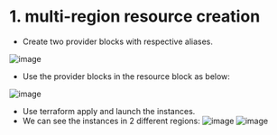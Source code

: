# 1. multi-region resource creation
 - Create two provider blocks with respective aliases.

![image](https://github.com/user-attachments/assets/b45178b4-b9d7-4e34-a5e7-bc7b42440901)

 - Use the provider blocks in the resource block as below:

![image](https://github.com/user-attachments/assets/e6ae9787-fe7f-4d2d-ab1b-359b80e33f5a)

 - Use terraform apply and launch the instances.
 - We can see the instances in 2 different regions:
![image](https://github.com/user-attachments/assets/1530fb14-e40e-4ba9-9652-4409f4bfba91)
![image](https://github.com/user-attachments/assets/e77165c3-1aad-4d60-9404-64200d000ecf)

